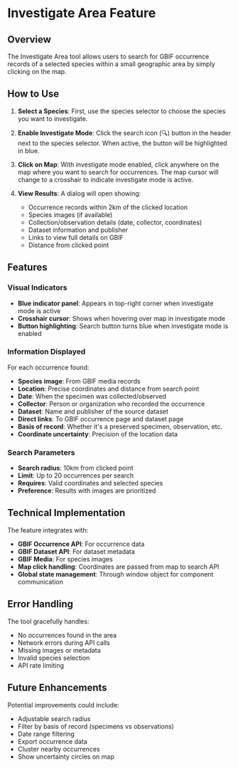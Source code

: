 # Investigate Area Feature

## Overview
The Investigate Area tool allows users to search for GBIF occurrence records of a selected species within a small geographic area by simply clicking on the map.

## How to Use

1. **Select a Species**: First, use the species selector to choose the species you want to investigate.

2. **Enable Investigate Mode**: Click the search icon (🔍) button in the header next to the species selector. When active, the button will be highlighted in blue.

3. **Click on Map**: With investigate mode enabled, click anywhere on the map where you want to search for occurrences. The map cursor will change to a crosshair to indicate investigate mode is active.

4. **View Results**: A dialog will open showing:
   - Occurrence records within 2km of the clicked location
   - Species images (if available)
   - Collection/observation details (date, collector, coordinates)
   - Dataset information and publisher
   - Links to view full details on GBIF
   - Distance from clicked point

## Features

### Visual Indicators
- **Blue indicator panel**: Appears in top-right corner when investigate mode is active
- **Crosshair cursor**: Shows when hovering over map in investigate mode
- **Button highlighting**: Search button turns blue when investigate mode is enabled

### Information Displayed
For each occurrence found:
- **Species image**: From GBIF media records
- **Location**: Precise coordinates and distance from search point  
- **Date**: When the specimen was collected/observed
- **Collector**: Person or organization who recorded the occurrence
- **Dataset**: Name and publisher of the source dataset
- **Direct links**: To GBIF occurrence page and dataset page
- **Basis of record**: Whether it's a preserved specimen, observation, etc.
- **Coordinate uncertainty**: Precision of the location data

### Search Parameters
- **Search radius**: 10km from clicked point
- **Limit**: Up to 20 occurrences per search
- **Requires**: Valid coordinates and selected species
- **Preference**: Results with images are prioritized

## Technical Implementation

The feature integrates with:
- **GBIF Occurrence API**: For occurrence data
- **GBIF Dataset API**: For dataset metadata  
- **GBIF Media**: For species images
- **Map click handling**: Coordinates are passed from map to search API
- **Global state management**: Through window object for component communication

## Error Handling

The tool gracefully handles:
- No occurrences found in the area
- Network errors during API calls
- Missing images or metadata
- Invalid species selection
- API rate limiting

## Future Enhancements

Potential improvements could include:
- Adjustable search radius
- Filter by basis of record (specimens vs observations)
- Date range filtering
- Export occurrence data
- Cluster nearby occurrences
- Show uncertainty circles on map
